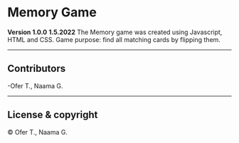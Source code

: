 # Memory Game

**Version 1.0.0**
**1.5.2022**
The Memory game was created using Javascript, HTML and CSS. 
Game purpose: find all matching cards by flipping them.

------------------------------------------------
## Contributors

-Ofer T., Naama G.

------------
## License & copyright

&copy; Ofer T., Naama G.